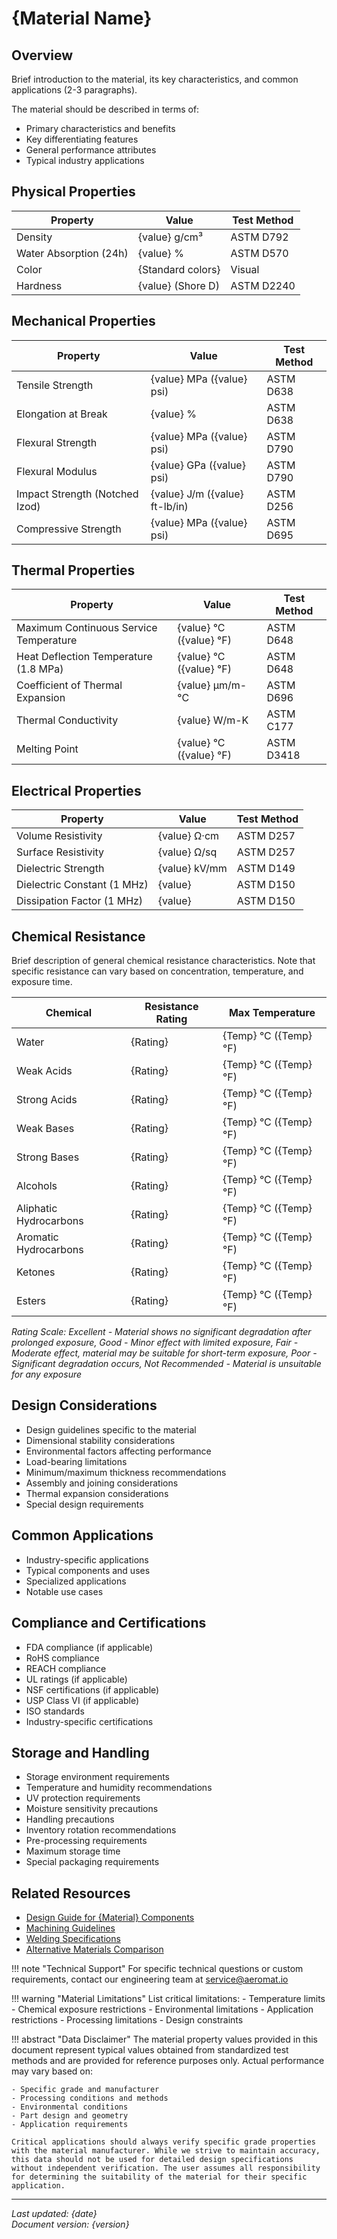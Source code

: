 # {Material Name}

## Overview
Brief introduction to the material, its key characteristics, and common applications (2-3 paragraphs).

The material should be described in terms of:
- Primary characteristics and benefits
- Key differentiating features
- General performance attributes
- Typical industry applications

## Physical Properties

| Property | Value | Test Method |
|----------|--------|-------------|
| Density | {value} g/cm³ | ASTM D792 |
| Water Absorption (24h) | {value} % | ASTM D570 |
| Color | {Standard colors} | Visual |
| Hardness | {value} (Shore D) | ASTM D2240 |

## Mechanical Properties

| Property | Value | Test Method |
|----------|--------|-------------|
| Tensile Strength | {value} MPa ({value} psi) | ASTM D638 |
| Elongation at Break | {value} % | ASTM D638 |
| Flexural Strength | {value} MPa ({value} psi) | ASTM D790 |
| Flexural Modulus | {value} GPa ({value} psi) | ASTM D790 |
| Impact Strength (Notched Izod) | {value} J/m ({value} ft-lb/in) | ASTM D256 |
| Compressive Strength | {value} MPa ({value} psi) | ASTM D695 |

## Thermal Properties

| Property | Value | Test Method |
|----------|--------|-------------|
| Maximum Continuous Service Temperature | {value} °C ({value} °F) | ASTM D648 |
| Heat Deflection Temperature (1.8 MPa) | {value} °C ({value} °F) | ASTM D648 |
| Coefficient of Thermal Expansion | {value} μm/m-°C | ASTM D696 |
| Thermal Conductivity | {value} W/m-K | ASTM C177 |
| Melting Point | {value} °C ({value} °F) | ASTM D3418 |

## Electrical Properties

| Property | Value | Test Method |
|----------|--------|-------------|
| Volume Resistivity | {value} Ω·cm | ASTM D257 |
| Surface Resistivity | {value} Ω/sq | ASTM D257 |
| Dielectric Strength | {value} kV/mm | ASTM D149 |
| Dielectric Constant (1 MHz) | {value} | ASTM D150 |
| Dissipation Factor (1 MHz) | {value} | ASTM D150 |

## Chemical Resistance
Brief description of general chemical resistance characteristics. Note that specific resistance can vary based on concentration, temperature, and exposure time.

| Chemical | Resistance Rating | Max Temperature |
|----------|------------------|-----------------|
| Water | {Rating} | {Temp} °C ({Temp} °F) |
| Weak Acids | {Rating} | {Temp} °C ({Temp} °F) |
| Strong Acids | {Rating} | {Temp} °C ({Temp} °F) |
| Weak Bases | {Rating} | {Temp} °C ({Temp} °F) |
| Strong Bases | {Rating} | {Temp} °C ({Temp} °F) |
| Alcohols | {Rating} | {Temp} °C ({Temp} °F) |
| Aliphatic Hydrocarbons | {Rating} | {Temp} °C ({Temp} °F) |
| Aromatic Hydrocarbons | {Rating} | {Temp} °C ({Temp} °F) |
| Ketones | {Rating} | {Temp} °C ({Temp} °F) |
| Esters | {Rating} | {Temp} °C ({Temp} °F) |

*Rating Scale: Excellent - Material shows no significant degradation after prolonged exposure, Good - Minor effect with limited exposure, Fair - Moderate effect, material may be suitable for short-term exposure, Poor - Significant degradation occurs, Not Recommended - Material is unsuitable for any exposure*

## Design Considerations
- Design guidelines specific to the material
- Dimensional stability considerations
- Environmental factors affecting performance
- Load-bearing limitations
- Minimum/maximum thickness recommendations
- Assembly and joining considerations
- Thermal expansion considerations
- Special design requirements

## Common Applications
- Industry-specific applications
- Typical components and uses
- Specialized applications
- Notable use cases

## Compliance and Certifications
- FDA compliance (if applicable)
- RoHS compliance
- REACH compliance
- UL ratings (if applicable)
- NSF certifications (if applicable)
- USP Class VI (if applicable)
- ISO standards
- Industry-specific certifications

## Storage and Handling
- Storage environment requirements
- Temperature and humidity recommendations
- UV protection requirements
- Moisture sensitivity precautions
- Handling precautions
- Inventory rotation recommendations
- Pre-processing requirements
- Maximum storage time
- Special packaging requirements

## Related Resources
- [Design Guide for {Material} Components](../design-guides/plastic-design.md)
- [Machining Guidelines](../machining/plastics.md)
- [Welding Specifications](../welding/materials.md)
- [Alternative Materials Comparison](../materials/index.md)

!!! note "Technical Support"
    For specific technical questions or custom requirements, contact our engineering team at service@aeromat.io

!!! warning "Material Limitations"
    List critical limitations:
    - Temperature limits
    - Chemical exposure restrictions
    - Environmental limitations
    - Application restrictions
    - Processing limitations
    - Design constraints

!!! abstract "Data Disclaimer"
    The material property values provided in this document represent typical values obtained from standardized test methods and are provided for reference purposes only. Actual performance may vary based on:
    
    - Specific grade and manufacturer
    - Processing conditions and methods
    - Environmental conditions
    - Part design and geometry
    - Application requirements
    
    Critical applications should always verify specific grade properties with the material manufacturer. While we strive to maintain accuracy, this data should not be used for detailed design specifications without independent verification. The user assumes all responsibility for determining the suitability of the material for their specific application.

---
*Last updated: {date}*  
*Document version: {version}*